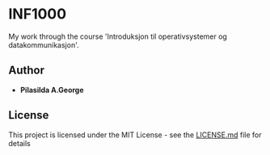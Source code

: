 # INF1000
My work through the course 'Introduksjon til operativsystemer og datakommunikasjon'.

## Author

* **Pilasilda A.George** 

## License

This project is licensed under the MIT License - see the [LICENSE.md](LICENSE.md) file for details
